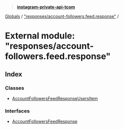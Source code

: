 > **[instagram-private-api-tcom](../README.md)**

[Globals](../README.md) / ["responses/account-followers.feed.response"](_responses_account_followers_feed_response_.md) /

# External module: "responses/account-followers.feed.response"

## Index

### Classes

* [AccountFollowersFeedResponseUsersItem](../classes/_responses_account_followers_feed_response_.accountfollowersfeedresponseusersitem.md)

### Interfaces

* [AccountFollowersFeedResponse](../interfaces/_responses_account_followers_feed_response_.accountfollowersfeedresponse.md)